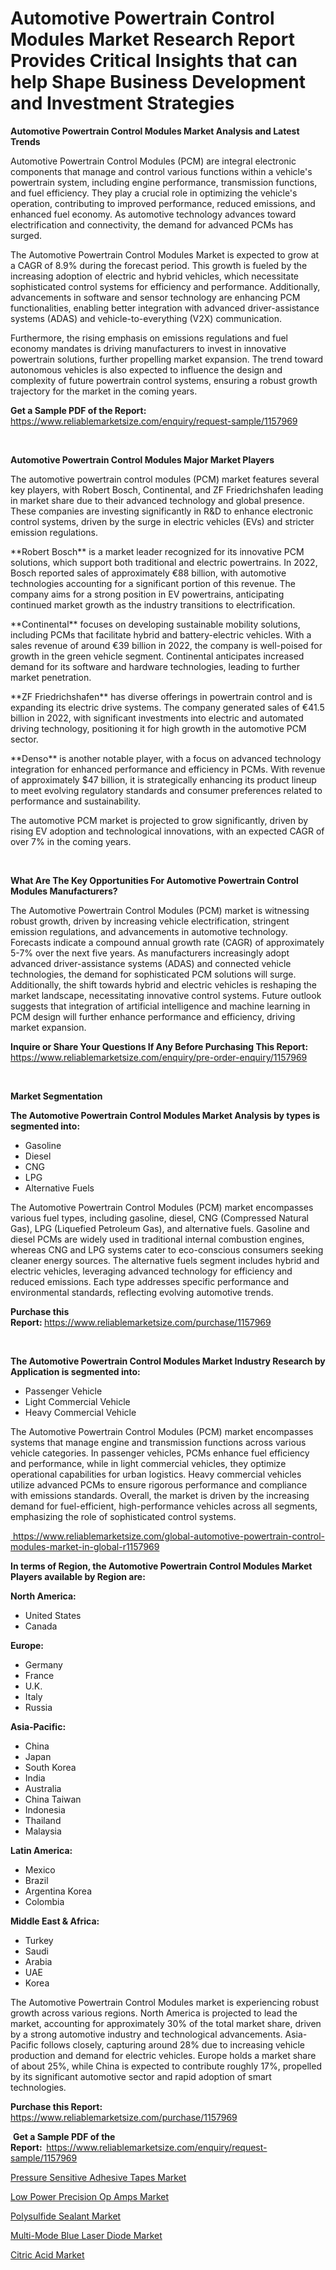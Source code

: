 <p><h1>Automotive Powertrain Control Modules Market Research Report Provides Critical Insights that can help Shape Business Development and Investment Strategies</h1></p><p><strong>Automotive Powertrain Control Modules Market Analysis and Latest Trends</strong></p>
<p><p>Automotive Powertrain Control Modules (PCM) are integral electronic components that manage and control various functions within a vehicle's powertrain system, including engine performance, transmission functions, and fuel efficiency. They play a crucial role in optimizing the vehicle's operation, contributing to improved performance, reduced emissions, and enhanced fuel economy. As automotive technology advances toward electrification and connectivity, the demand for advanced PCMs has surged.</p><p>The Automotive Powertrain Control Modules Market is expected to grow at a CAGR of 8.9% during the forecast period. This growth is fueled by the increasing adoption of electric and hybrid vehicles, which necessitate sophisticated control systems for efficiency and performance. Additionally, advancements in software and sensor technology are enhancing PCM functionalities, enabling better integration with advanced driver-assistance systems (ADAS) and vehicle-to-everything (V2X) communication. </p><p>Furthermore, the rising emphasis on emissions regulations and fuel economy mandates is driving manufacturers to invest in innovative powertrain solutions, further propelling market expansion. The trend toward autonomous vehicles is also expected to influence the design and complexity of future powertrain control systems, ensuring a robust growth trajectory for the market in the coming years.</p></p>
<p><strong>Get a Sample PDF of the Report:&nbsp;</strong> <a href="https://www.reliablemarketsize.com/enquiry/request-sample/1157969?utm_campaign=2034&utm_medium=2&utm_source=Github&utm_content=ia&utm_term=12022025&utm_id=automotive-powertrain-control-modules">https://www.reliablemarketsize.com/enquiry/request-sample/1157969</a></p>
<p>&nbsp;</p>
<p><strong>Automotive Powertrain Control Modules Major Market Players</strong></p>
<p><p>The automotive powertrain control modules (PCM) market features several key players, with Robert Bosch, Continental, and ZF Friedrichshafen leading in market share due to their advanced technology and global presence. These companies are investing significantly in R&D to enhance electronic control systems, driven by the surge in electric vehicles (EVs) and stricter emission regulations.</p><p>**Robert Bosch** is a market leader recognized for its innovative PCM solutions, which support both traditional and electric powertrains. In 2022, Bosch reported sales of approximately €88 billion, with automotive technologies accounting for a significant portion of this revenue. The company aims for a strong position in EV powertrains, anticipating continued market growth as the industry transitions to electrification.</p><p>**Continental** focuses on developing sustainable mobility solutions, including PCMs that facilitate hybrid and battery-electric vehicles. With a sales revenue of around €39 billion in 2022, the company is well-poised for growth in the green vehicle segment. Continental anticipates increased demand for its software and hardware technologies, leading to further market penetration.</p><p>**ZF Friedrichshafen** has diverse offerings in powertrain control and is expanding its electric drive systems. The company generated sales of €41.5 billion in 2022, with significant investments into electric and automated driving technology, positioning it for high growth in the automotive PCM sector.</p><p>**Denso** is another notable player, with a focus on advanced technology integration for enhanced performance and efficiency in PCMs. With revenue of approximately $47 billion, it is strategically enhancing its product lineup to meet evolving regulatory standards and consumer preferences related to performance and sustainability.</p><p>The automotive PCM market is projected to grow significantly, driven by rising EV adoption and technological innovations, with an expected CAGR of over 7% in the coming years.</p></p>
<p>&nbsp;</p>
<p><strong>What Are The Key Opportunities For Automotive Powertrain Control Modules Manufacturers?</strong></p>
<p><p>The Automotive Powertrain Control Modules (PCM) market is witnessing robust growth, driven by increasing vehicle electrification, stringent emission regulations, and advancements in automotive technology. Forecasts indicate a compound annual growth rate (CAGR) of approximately 5-7% over the next five years. As manufacturers increasingly adopt advanced driver-assistance systems (ADAS) and connected vehicle technologies, the demand for sophisticated PCM solutions will surge. Additionally, the shift towards hybrid and electric vehicles is reshaping the market landscape, necessitating innovative control systems. Future outlook suggests that integration of artificial intelligence and machine learning in PCM design will further enhance performance and efficiency, driving market expansion.</p></p>
<p><strong>Inquire or Share Your Questions If Any Before Purchasing This Report:</strong> <a href="https://www.reliablemarketsize.com/enquiry/pre-order-enquiry/1157969?utm_campaign=2034&utm_medium=2&utm_source=Github&utm_content=ia&utm_term=12022025&utm_id=automotive-powertrain-control-modules">https://www.reliablemarketsize.com/enquiry/pre-order-enquiry/1157969</a></p>
<p>&nbsp;</p>
<p><strong>Market Segmentation</strong></p>
<p><strong>The Automotive Powertrain Control Modules Market Analysis by types is segmented into:</strong></p>
<p><ul><li>Gasoline</li><li>Diesel</li><li>CNG</li><li>LPG</li><li>Alternative Fuels</li></ul></p>
<p><p>The Automotive Powertrain Control Modules (PCM) market encompasses various fuel types, including gasoline, diesel, CNG (Compressed Natural Gas), LPG (Liquefied Petroleum Gas), and alternative fuels. Gasoline and diesel PCMs are widely used in traditional internal combustion engines, whereas CNG and LPG systems cater to eco-conscious consumers seeking cleaner energy sources. The alternative fuels segment includes hybrid and electric vehicles, leveraging advanced technology for efficiency and reduced emissions. Each type addresses specific performance and environmental standards, reflecting evolving automotive trends.</p></p>
<p><strong>Purchase this Report:&nbsp;</strong><a href="https://www.reliablemarketsize.com/purchase/1157969?utm_campaign=2034&utm_medium=2&utm_source=Github&utm_content=ia&utm_term=12022025&utm_id=automotive-powertrain-control-modules">https://www.reliablemarketsize.com/purchase/1157969</a></p>
<p>&nbsp;</p>
<p><strong>The Automotive Powertrain Control Modules Market Industry Research by Application is segmented into:</strong></p>
<p><ul><li>Passenger Vehicle</li><li>Light Commercial Vehicle</li><li>Heavy Commercial Vehicle</li></ul></p>
<p><p>The Automotive Powertrain Control Modules (PCM) market encompasses systems that manage engine and transmission functions across various vehicle categories. In passenger vehicles, PCMs enhance fuel efficiency and performance, while in light commercial vehicles, they optimize operational capabilities for urban logistics. Heavy commercial vehicles utilize advanced PCMs to ensure rigorous performance and compliance with emissions standards. Overall, the market is driven by the increasing demand for fuel-efficient, high-performance vehicles across all segments, emphasizing the role of sophisticated control systems.</p></p>
<p><a href="https://www.reliablemarketsize.com/global-automotive-powertrain-control-modules-market-in-global-r1157969?utm_campaign=2034&utm_medium=2&utm_source=Github&utm_content=ia&utm_term=12022025&utm_id=automotive-powertrain-control-modules">&nbsp;https://www.reliablemarketsize.com/global-automotive-powertrain-control-modules-market-in-global-r1157969</a></p>
<p><strong>In terms of Region, the Automotive Powertrain Control Modules Market Players available by Region are:</strong></p>
<p>
    <p> <strong> North America: </strong>
        <ul>
            <li>United States</li>
            <li>Canada</li>
        </ul>
        </p> 
    <p> <strong> Europe: </strong>
        <ul>
            <li>Germany</li>
            <li>France</li>
            <li>U.K.</li>
            <li>Italy</li>
            <li>Russia</li>
        </ul>
        </p> 
    <p> <strong> Asia-Pacific: </strong>
        <ul>
            <li>China</li>
            <li>Japan</li>
            <li>South Korea</li>
            <li>India</li>
            <li>Australia</li>
            <li>China Taiwan</li>
            <li>Indonesia</li>
            <li>Thailand</li>
            <li>Malaysia</li>
        </ul>
        </p> 
    <p> <strong> Latin America: </strong>
        <ul>
            <li>Mexico</li>
            <li>Brazil</li>
            <li>Argentina Korea</li>
            <li>Colombia</li>
        </ul>
        </p> 
    <p> <strong> Middle East & Africa: </strong>
        <ul>
            <li>Turkey</li>
            <li>Saudi</li>
            <li>Arabia</li>
            <li>UAE</li>
            <li>Korea</li>
        </ul>
    </p>
    </p>
<p><p>The Automotive Powertrain Control Modules market is experiencing robust growth across various regions. North America is projected to lead the market, accounting for approximately 30% of the total market share, driven by a strong automotive industry and technological advancements. Asia-Pacific follows closely, capturing around 28% due to increasing vehicle production and demand for electric vehicles. Europe holds a market share of about 25%, while China is expected to contribute roughly 17%, propelled by its significant automotive sector and rapid adoption of smart technologies.</p></p>
<p><strong>Purchase this Report: </strong><a href="https://www.reliablemarketsize.com/purchase/1157969?utm_campaign=2034&utm_medium=2&utm_source=Github&utm_content=ia&utm_term=12022025&utm_id=automotive-powertrain-control-modules">https://www.reliablemarketsize.com/purchase/1157969</a></p>
<p>&nbsp;<strong>Get a Sample PDF of the Report:&nbsp;&nbsp;</strong><a href="https://www.reliablemarketsize.com/enquiry/request-sample/1157969?utm_campaign=2034&utm_medium=2&utm_source=Github&utm_content=ia&utm_term=12022025&utm_id=automotive-powertrain-control-modules">https://www.reliablemarketsize.com/enquiry/request-sample/1157969</a></p>
<p><strong></strong></p>
<p><p><a href="https://www.linkedin.com/pulse/evaluating-market-players-pressure-sensitive-adhesive-tapes-sector-j8quc?utm_campaign=2034&utm_medium=2&utm_source=Github&utm_content=ia&utm_term=12022025&utm_id=automotive-powertrain-control-modules">Pressure Sensitive Adhesive Tapes Market</a></p><p><a href="https://github.com/momossidram/Market-Research-Report-List-1/blob/main/low-power-precision-op-amps-market.md?utm_campaign=2034&utm_medium=2&utm_source=Github&utm_content=ia&utm_term=12022025&utm_id=automotive-powertrain-control-modules">Low Power Precision Op Amps Market</a></p><p><a href="https://www.linkedin.com/pulse/polysulfide-sealant-market-dynamics-forecast-2025-2032-97-cagr-bnlbc?utm_campaign=2034&utm_medium=2&utm_source=Github&utm_content=ia&utm_term=12022025&utm_id=automotive-powertrain-control-modules">Polysulfide Sealant Market</a></p><p><a href="https://github.com/muvdibezuh/Market-Research-Report-List-1/blob/main/multi-mode-blue-laser-diode-market.md?utm_campaign=2034&utm_medium=2&utm_source=Github&utm_content=ia&utm_term=12022025&utm_id=automotive-powertrain-control-modules">Multi-Mode Blue Laser Diode Market</a></p><p><a href="https://www.linkedin.com/pulse/citric-acid-market-analysis-insights-competition-cagr-a05kf?utm_campaign=2034&utm_medium=2&utm_source=Github&utm_content=ia&utm_term=12022025&utm_id=automotive-powertrain-control-modules">Citric Acid Market</a></p></p>